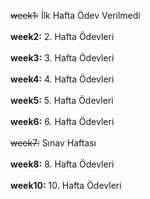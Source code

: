 ~~week1:~~ İlk Hafta Ödev Verilmedi<br><br>
**week2:** 2. Hafta Ödevleri<br><br>
**week3:** 3. Hafta Ödevleri<br><br>
**week4:** 4. Hafta Ödevleri<br><br>
**week5:** 5. Hafta Ödevleri<br><br>
**week6:** 6. Hafta Ödevleri<br><br>
~~week7:~~ Sınav Haftası<br><br>
**week8:** 8. Hafta Ödevleri<br><br>
**week10:** 10. Hafta Ödevleri<br><br>
